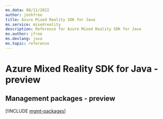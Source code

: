 ```yaml
---
ms.data: 08/11/2022
author: joshfree
title: Azure Mixed Reality SDK for Java
ms.service: mixedreality
description: Reference for Azure Mixed Reality SDK for Java
ms.author: jfree
ms.devlang: java
ms.topic: reference
---
```

# Azure Mixed Reality SDK for Java - preview

## Management packages - preview
[!INCLUDE [mgmt-packages](mixed-reality-mgmt-index.md)]
